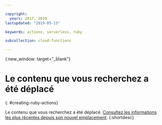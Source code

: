 ```yaml
---

copyright:
  years: 2017, 2019
lastupdated: "2019-05-15"

keywords: actions, serverless, ruby

subcollection: cloud-functions

---
```


{:new_window: target="_blank"}
# Le contenu que vous recherchez a été déplacé
{: #creating-ruby-actions}

Le contenu que vous recherchez a été déplacé. [Consultez les informations les plus récentes depuis son nouvel emplacement](/docs/openwhisk?topic=cloud-functions-prep#prep_ruby).
{:shortdesc}
